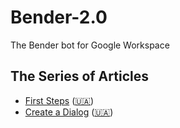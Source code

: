 # Bender-2.0
The Bender bot for Google Workspace

## The Series of Articles

* [First Steps][1] ([🇺🇦][2])
* [Create a Dialog][3] ([🇺🇦][4])


[1]: https://medium.com/@AntonShevchuk/google-chat-bot-first-steps-d051bc67d6b9
[2]: https://anton.shevchuk.name/google/google-chat-bot-first-steps/

[3]: https://medium.com/@AntonShevchuk/google-chat-bot-create-a-dialog-1f397cb2d7cd
[4]: https://anton.shevchuk.name/google/google-chat-bot-create-first-dialog/
